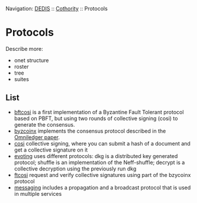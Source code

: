 Navigation: [DEDIS](https://github.com/dedis/doc/tree/master/README.md) ::
[Cothority](../README.md) ::
Protocols

# Protocols

Describe more:
- onet structure
- roster
- tree
- suites

## List

- [bftcosi](../bftcosi/README.md) is a first
implementation of a Byzantine Fault Tolerant protocol based on PBFT, but using
two rounds of collective signing (cosi) to generate the consensus.
- [byzcoinx](../byzcoinx/README.md) implements
the consensus protocol described in the [Omniledger paper](https://eprint.iacr.org/2017/406.pdf).
- [cosi](../cosi/protocol/README.md) collective
signing, where you can submit a hash of a document and get a collective signature
on it
- [evoting](../evoting/protocol/README.md) uses
different protocols: dkg is a distributed key generated protocol; shuffle is an
implementation of the Neff-shuffle; decrypt is a collective decryption using the
previously run dkg
- [ftcosi](../ftcosi/protocol/README.md) request
and verify collective signatures using part of the bzycoinx protocol
- [messaging](../messaging/README.md) includes
a propagation and a broadcast protocol that is used in multiple services

